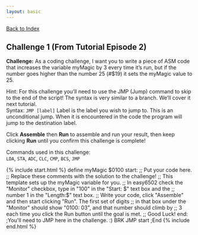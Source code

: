 ```yaml
---
layout: basic
---
```

[Back to Index](index.markdown)
<h2 id="challenge-001">Challenge 1 (From Tutorial Episode 2)</h2>

**Challenge:** As a coding challenge, I want you to write a piece of ASM code that increases the variable myMagic by 3 every time it’s run, but if the number goes higher than the number 25 (#$19) it sets the myMagic value to 25.

Hint: For this challenge you’ll need to use the JMP (Jump) command to skip to the end of the script! The syntax is very similar to a branch. We’ll cover it next tutorial.  
Syntax: `JMP [label]`
Label is the label you wish to jump to. This is an unconditional jump. When it is encountered in the code the program will jump to the destination label.

Click **Assemble** then **Run** to assemble and run your result, then keep clicking **Run** until you confirm this challenge is complete!

Commands used in this challenge:  
`LDA`, `STA`, `ADC`, `CLC`, `CMP`, `BCS`, `JMP`

{% include start.html %}
define myMagic $0100
start:
;; Put your code here.
;; Replace these comments with the solution to the challenge!
;; This template sets up the myMagic variable for you.
;; In easy6502 check the "Monitor" checkbox, type in "100" in the "Start: $" text box and the
;;                                                       number 1 in the "Length:$" text box.
;; Write your code, click "Assemble" and then start clicking "Run". The first set of digits
;; in that box under the "Monitor" should show "0100: 03", and that number should climb by
;; 3 each time you click the Run button until the goal is met.
;; Good Luck!
end: ;You'll need to JMP here in the challenge. :)
BRK
JMP start
;End
{% include end.html %}
